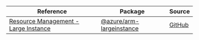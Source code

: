| Reference | Package | Source |
|---|---|---|
|[Resource Management - Large Instance](arm-largeinstance-readme.md)|[@azure/arm-largeinstance](https://www.npmjs.com/package/@azure/arm-largeinstance)|[GitHub](https://github.com/Azure/azure-sdk-for-js/blob/main/sdk/largeinstance/arm-largeinstance)|
